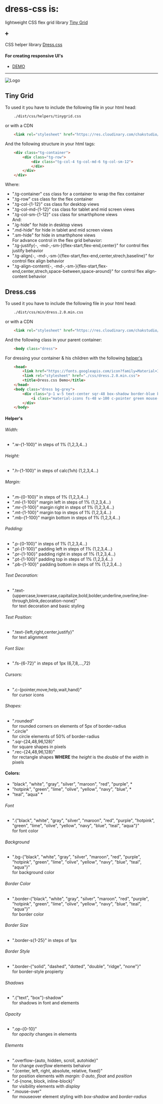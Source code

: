 # dress-css is:
lightweight CSS flex grid library [Tiny Grid](#tiny-grid)
#### ➕ 
CSS helper library [Dress.css](#dresscss)
#### For creating responsive UI's
- [DEMO](https://eladolo.github.io/dress-css/demo/demo.html)
  
----------
![Logo](https://raw.githubusercontent.com/eladolo/dress-css/master/demo/logo.png)
## Tiny Grid
To used it you have to include the following file in your html head:
```bash
    ./dist/css/helpers/tinygrid.css
```
or with a CDN
```html
    <link rel="stylesheet" href="https://res.cloudinary.com/chakstudio/raw/upload/v1640448879/tinygrid-min_bpguow.css">
```
And the following structure in your html tags:
```html
    <div class="tg-container">
        <div class="tg-row">
            <div class="tg-col-4 tg-col-md-6 tg-col-sm-12">                
            </div>
        </div>
    </div>
```
Where:
- ".tg-container" css class for a container to wrap the flex container
- ".tg-row" css class for the flex container
- ".tg-col-{1-12}" css class for desktop views
- ".tg-col-md-{1-12}" css class for tablet and mid screen views
- ".tg-col-sm-{1-12}" css class for smarthphone views  
And:
- ".lg-hide" for hide in desktop views
- ".md-hide" for hide in tablet and mid screen views
- ".sm-hide" for hide in smarthphone views  
For advance control in the flex grid behavior:
- ".tg-justify{-, -md-,-sm-}{flex-start,flex-end,center}" for control flex justify behavior
- ".tg-align{-, -md-,-sm-}{flex-start,flex-end,center,strech,baseline}" for control flex align behavior
- ".tg-align-content{-, -md-,-sm-}{flex-start,flex-end,center,strech,space-between,space-around}" for control flex align-content behavior
## Dress.css
To used it you have to include the following file in your html head:
```bash
    ./dist/css/min/dress.2.0.min.css
```
or with a CDN
```html
    <link rel="stylesheet" href="https://res.cloudinary.com/chakstudio/raw/upload/v1640449291/dress-min_y0gbrt.css">
```
And the following class in your parent container:
```html
    <body class="dress">
```
For dressing your container & his children with the following [helper's](#helpers)
```html
    <head>
        <link href="https://fonts.googleapis.com/icon?family=Material+Icons" rel="stylesheet">
        <link rel="stylesheet" href="./css/dress.2.0.min.css">
        <title>Dress.css Demo</title>
    </head>
    <body class="dress bg-grey">
        <div class="p-1 w-5 text-center sqr-48 box-shadow border-blue border-solid border-s4 md-hide">
            <i class="material-icons fs-48 w-100 c-pointer green mouse-over">check</i>
        </div>
    </body>
```
#### Helper's
###### Width:
- ".w-{1-100}" in steps of 1% (1,2,3,4...)  
###### Height:
- ".h-{1-100}" in steps of calc(1vh) (1,2,3,4...)  
###### Margin:
- ".m-{0-100}" in steps of 1% (1,2,3,4...)  
- ".ml-{1-100}" margin left in steps of 1% (1,2,3,4...)  
- ".mr-{1-100}" margin right in steps of 1% (1,2,3,4...)  
- ".mt-{1-100}" margin top in steps of 1% (1,2,3,4...)  
- ".mb-{1-100}" margin bottom in steps of 1% (1,2,3,4...)    
###### Padding:
- ".p-{0-100}" in steps of 1% (1,2,3,4...)  
- ".pl-{1-100}" padding left in steps of 1% (1,2,3,4...)  
- ".pr-{1-100}" padding right in steps of 1% (1,2,3,4...)  
- ".pt-{1-100}" padding top in steps of 1% (1,2,3,4...)  
- ".pb-{1-100}" padding bottom in steps of 1% (1,2,3,4...)    
###### Text Decoration:
- ".text-{uppercase,lowercase,capitalize,bold,bolder,underline,overline,line-through,blink,decoration-none}"  
for text decoration and basic styling  
###### Text Position:
- ".text-{left,right,center,justify}"  
for text alignment  
###### Font Size:
- ".fs-{6-72}" in steps of 1px (6,7,8,...,72)  
###### Cursors:
- ".c-{pointer,move,help,wait,hand}"  
for cursor icons  
###### Shapes:
- ".rounded"  
for rounded corners on elements of 5px of border-radius
- ".circle"  
for circle elements of 50% of border-radius
- ".sqr-{24,48,96,128}"  
for square shapes in pixels
- ".rec-{24,48,96,128}"  
for rectangle shapes **WHERE** the *height* is the _double_ of the *width* in pixels  
#### Colors:
* "black", "white", "gray", "silver", "maroon", "red", "purple", *  
* "hotpink", "green", "lime", "olive", "yellow", "navy", "blue", *  
* "teal", "aqua" *  
###### Font
- ".{"black", "white", "gray", "silver", "maroon", "red", "purple", "hotpink", "green", "lime", "olive", "yellow", "navy", "blue", "teal", "aqua"}"  
for font color  
###### Background
- ".bg-{"black", "white", "gray", "silver", "maroon", "red", "purple", "hotpink", "green", "lime", "olive", "yellow", "navy", "blue", "teal", "aqua"}"  
for background color  
###### Border Color
- ".border-{"black", "white", "gray", "silver", "maroon", "red", "purple", "hotpink", "green", "lime", "olive", "yellow", "navy", "blue", "teal", "aqua"}"  
for border color  
###### Border Size
- ".border-s{1-25}" in steps of 1px  
###### Border Style
- ".border-{"solid", "dashed", "dotted", "double", "ridge", "none"}"  
for border-style propierty  
###### Shadows
- ".{"text", "box"}-shadow"  
for shadows in font and elements  
###### Opacity
- ".op-{0-10}"  
for _opacity_ changes in elements  
###### Elements
- ".overflow-{auto, hidden, scroll, autohide}"  
for change _overflow_ elements behaivor
- ".{center, left, right, absolute, relative, fixed}"  
for position elements with _margin: 0 auto_, _float_ and _position_
- ".d-{none, block, inline-block}"  
for visibility elements with _display_
- ".mouse-over"  
for mouseover element styling with _box-shadow_ and _border-radius_  